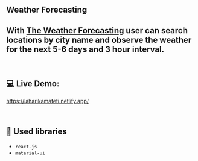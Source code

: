 
## Weather Forecasting

## With [The Weather Forecasting](https://laharikamateti.netlify.app/) user can search locations by city name and observe the weather for the next 5-6 days and 3 hour interval.

<br/>

## 💻 Live Demo:

https://laharikamateti.netlify.app/

<br/>

## 📙 Used libraries

- `react-js`
- `material-ui`

<br/>



